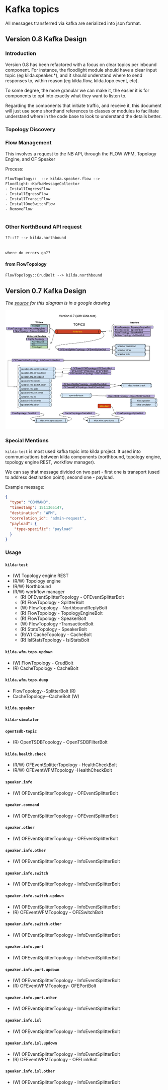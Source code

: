 # Kafka topics
All messages transferred via kafka are serialized into json format.

## Version 0.8 Kafka Design

### Introduction
Version 0.8 has been refactored with a focus on clear topics per inbound component.
For instance, the floodlight module should have a clear input topic (eg kilda.speaker.*),
and it should understand where to send responses to, within reason (eg kilda.flow, 
kilda.topo.event, etc).

To some degree, the more granular we can make it, the easier it is for components to opt into
exactly what they want to listen to.

Regarding the components that initiate traffic, and receive it, this document will just use
some shorthand references to classes or modules to facilitate understand where in the code
base to look to understand the details better.

### Topology Discovery

### Flow Management

This involves a request to the NB API, through the FLOW WFM, Topology Engine, and OF Speaker

Process:
```
FlowTopology::  --> kilda.speaker.flow --> Floodlight::KafkaMessageCollector
- InstallIngressFlow
- InstallEgressFlow
- InstallTransitFlow
- InstallOneSwitchFlow
- RemoveFlow


```

### Other NorthBound API request

```
??::?? --> kilda.northbound


where do errors go??
```
#### from FlowTopology

```
FlowTopology::CrudBolt --> kilda.northbound

```



## Version 0.7 Kafka Design

_The [source](https://docs.google.com/drawings/d/1MEwVnkaYMJ829FB_fKmKHiALokLLjoqcYBycvf0F6Pk) for
 this diagram is in a google drawing_

![0.7 topics diagram](kafka-topics-0.7.png)


### Special Mentions

`kilda-test` is most used kafka topic into kilda project. It used into communications between kilda components (northbound,
topology engine, topology engine REST, workflow manager).

We can say that message divided on two part - first one is transport (used to address destination point), second
one - payload.

Example message:
```json
{
  "type": "COMMAND",
  "timestamp": 1511365147,
  "destination": "WFM",
  "correlation_id": "admin-request",
  "payload": {
    "type-specific": "payload"
  }
}
```

### Usage

#### `kilda-test`
* (W) Topology engine REST
* (R/W) Topology engine
* (R/W) Northbound
* (R/W) workflow manager
  * (R) OFEventSplitterTopology - OFEventSplitterBolt
  * (R) FlowTopology - SplitterBolt
  * (W) FlowTopology - NorthboundReplyBolt
  * (R) FlowTopology - TopologyEngineBolt
  * (R) FlowTopology - SpeakerBolt
  * (W) FlowTopology -TransactionBolt
  * (R) StatsTopology - SpeakerBolt
  * (R/W) CacheTopology - CacheBolt
  * (R) IslStatsTopology - IslStatsBolt

#### `kilda.wfm.topo.updown` 
* (W) FlowTopology - CrudBolt
* (R) CacheTopology - CacheBolt

#### `kilda.wfm.topo.dump`
* FlowTopology--SplitterBolt (R)
* CacheTopology--CacheBolt (W)

#### `kilda.speaker`
#### `kilda-simulator` 

#### `opentsdb-topic` 
* (R) OpenTSDBTopology - OpenTSDBFilterBolt

#### `kilda.health.check`
* (R/W) OFEventSplitterTopology - HealthCheckBolt
* (R/W) OFEventWFMTopology -HealthCheckBolt

#### `speaker.info`
* (W) OFEventSplitterTopology - OFEventSplitterBolt

#### `speaker.command` 
* (W) OFEventSplitterTopology - OFEventSplitterBolt

#### `speaker.other` 
* (W) OFEventSplitterTopology - OFEventSplitterBolt

#### `speaker.info.other`
* (W) OFEventSplitterTopology - InfoEventSplitterBolt

#### `speaker.info.switch` 
* (W) OFEventSplitterTopology - InfoEventSplitterBolt

#### `speaker.info.switch.updown` 
* (W) OFEventSplitterTopology - InfoEventSplitterBolt
* (R) OFEventWFMTopology - OFESwitchBolt

#### `speaker.info.switch.other` 
* (W) OFEventSplitterTopology - InfoEventSplitterBolt

#### `speaker.info.port` 
* (W) OFEventSplitterTopology - InfoEventSplitterBolt

#### `speaker.info.port.updown` 
* (W) OFEventSplitterTopology - InfoEventSplitterBolt
* (R) OFEventWFMTopology- OFEPortBolt

#### `speaker.info.port.other` 
* (W) OFEventSplitterTopology - InfoEventSplitterBolt

#### `speaker.info.isl` 
* (W) OFEventSplitterTopology - InfoEventSplitterBolt

#### `speaker.info.isl.updown` 
* (W) OFEventSplitterTopology - InfoEventSplitterBolt
* (R) OFEventWFMTopology - OFELinkBolt

#### `speaker.info.isl.other` 
* (W) OFEventSplitterTopology - InfoEventSplitterBolt

